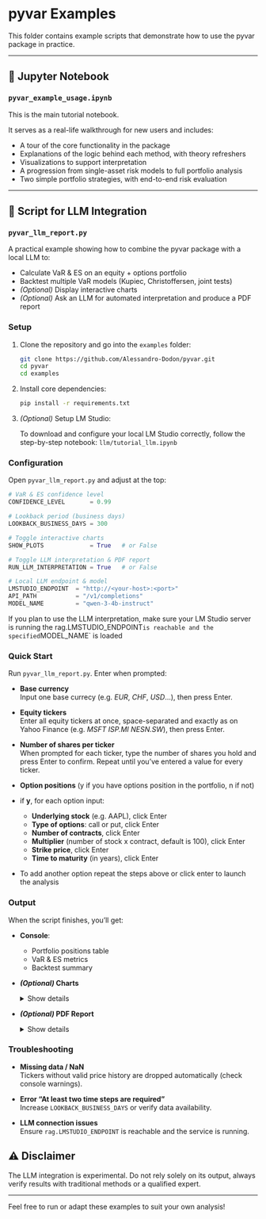 # pyvar Examples

This folder contains example scripts that demonstrate how to use the pyvar package in practice.

---

## 📘 Jupyter Notebook

### `pyvar_example_usage.ipynb`

This is the main tutorial notebook. 

It serves as a real-life walkthrough for new users and includes:

- A tour of the core functionality in the package
- Explanations of the logic behind each method, with theory refreshers
- Visualizations to support interpretation
- A progression from single-asset risk models to full portfolio analysis
- Two simple portfolio strategies, with end-to-end risk evaluation

---

## 🤖 Script for LLM Integration

### `pyvar_llm_report.py`

A practical example showing how to combine the pyvar package with a local LLM to:

- Calculate VaR & ES on an equity + options portfolio  
- Backtest multiple VaR models (Kupiec, Christoffersen, joint tests)  
- _(Optional)_ Display interactive charts  
- _(Optional)_ Ask an LLM for automated interpretation  and produce a PDF report 

### Setup

1. Clone the repository and go into the `examples` folder:  
   ```bash
   git clone https://github.com/Alessandro-Dodon/pyvar.git
   cd pyvar
   cd examples

2. Install core dependencies:  
   ```bash
   pip install -r requirements.txt

3. _(Optional)_ Setup LM Studio:
   
   To download and configure your local LM Studio correctly, follow the step-by-step notebook:                 `llm/tutorial_llm.ipynb`


### Configuration
Open `pyvar_llm_report.py` and adjust at the top:

```python
# VaR & ES confidence level
CONFIDENCE_LEVEL       = 0.99

# Lookback period (business days)
LOOKBACK_BUSINESS_DAYS = 300

# Toggle interactive charts
SHOW_PLOTS             = True   # or False

# Toggle LLM interpretation & PDF report
RUN_LLM_INTERPRETATION = True   # or False

# Local LLM endpoint & model
LMSTUDIO_ENDPOINT  = "http://<your-host>:<port>"
API_PATH           = "/v1/completions"
MODEL_NAME         = "qwen-3-4b-instruct"
```

If you plan to use the LLM interpretation, make sure your LM Studio server is running the rag.LMSTUDIO_ENDPOINT` is reachable and the specified `MODEL_NAME` is loaded

### Quick Start
Run `pyvar_llm_report.py`. Enter when prompted:

- **Base currency**  
  Input one base currecy (e.g. _EUR_, _CHF_, _USD_...), then press Enter.

- **Equity tickers**  
  Enter all equity tickers at once, space-separated and exactly as on Yahoo Finance (e.g. _MSFT_ _ISP.MI_ _NESN.SW_), then press Enter.

- **Number of shares per ticker**  
  When prompted for each ticker, type the number of shares you hold and press Enter to confirm. Repeat until you’ve entered a value for every ticker.


- **Option positions** (y if you have options position in the portfolio, n if not)
 - if **y**, for each option input:
   - **Underlying stock** (e.g. AAPL), click Enter
   - **Type of options**: call or put, click Enter
   - **Number of contracts**, click Enter
   - **Multiplier** (number of stock x contract, default is 100), click Enter
   - **Strike price**, click Enter
   - **Time to maturity** (in years), click Enter
- To add another option repeat the steps above or click enter to launch the analysis
  

### Output

When the script finishes, you’ll get:

- **Console**:  
  - Portfolio positions table  
  - VaR & ES metrics  
  - Backtest summary  

- **_(Optional)_ Charts**  
  <details>
  <summary>Show details</summary>

  If `SHOW_PLOTS = True`, interactive charts will open in your browser.

  </details>

- **_(Optional)_ PDF Report**  
  <details>
  <summary>Show details</summary>

  If `RUN_LLM_INTERPRETATION = True`, the LLM interpretation runs automatically and a PDF report is generated (e.g., in `./reports/`).

  </details>
  
### Troubleshooting

- **Missing data / NaN**  
  Tickers without valid price history are dropped automatically (check console warnings).

- **Error “At least two time steps are required”**  
  Increase `LOOKBACK_BUSINESS_DAYS` or verify data availability.

- **LLM connection issues**  
  Ensure `rag.LMSTUDIO_ENDPOINT` is reachable and the service is running.



## ⚠️ Disclaimer

The LLM integration is experimental. Do not rely solely on its output, always verify results with traditional methods or a qualified expert.  



---

Feel free to run or adapt these examples to suit your own analysis!






